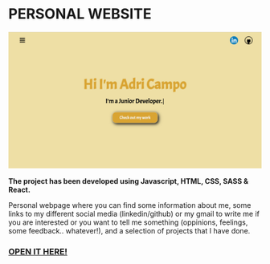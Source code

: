 # PERSONAL WEBSITE  

![MainPage](./my-website-app/public/img/homepage.png)

**The project has been developed using Javascript, HTML, CSS, SASS & React.**

Personal webpage where you can find some information about me, some links to my different social media (linkedin/github) or my gmail to write me if you are interested or you want to tell me something (oppinions, feelings, some feedback.. whatever!), and a selection of projects that I have done.

### [OPEN IT HERE!](https://adricampo.netlify.com)
